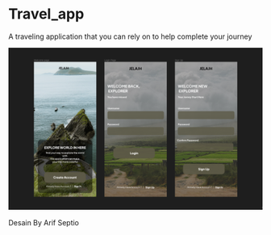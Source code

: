 # Travel_app
 
A traveling application that you can rely on to help complete your journey

![Demo APP](/asset/app/App.png "Demo APP")


Desain By Arif Septio
